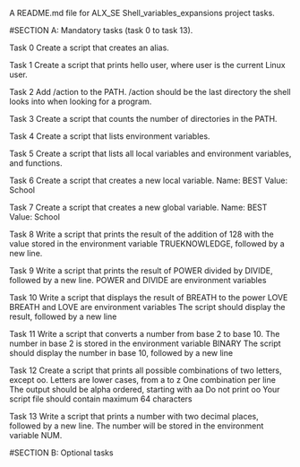 A README.md file for ALX_SE Shell_variables_expansions project  tasks.

#SECTION A: Mandatory tasks (task 0 to task 13).

Task 0
Create a script that creates an alias.

Task 1
Create a script that prints hello user, where user is the current Linux user.

Task 2
Add /action to the PATH. /action should be the last directory the shell looks into when looking for a program.

Task 3
Create a script that counts the number of directories in the PATH.

Task 4
Create a script that lists environment variables.

Task 5
Create a script that lists all local variables and environment variables, and functions.

Task 6
Create a script that creates a new local variable.
Name: BEST
Value: School

Task 7
Create a script that creates a new global variable.
Name: BEST
Value: School

Task 8
Write a script that prints the result of the addition of 128 with the value stored in the environment variable TRUEKNOWLEDGE, followed by a new line.

Task 9
Write a script that prints the result of POWER divided by DIVIDE, followed by a new line.
POWER and DIVIDE are environment variables

Task 10
Write a script that displays the result of BREATH to the power LOVE
BREATH and LOVE are environment variables
The script should display the result, followed by a new line

Task 11
Write a script that converts a number from base 2 to base 10.
The number in base 2 is stored in the environment variable BINARY
The script should display the number in base 10, followed by a new line

Task 12
Create a script that prints all possible combinations of two letters, except oo.
Letters are lower cases, from a to z
One combination per line
The output should be alpha ordered, starting with aa
Do not print oo
Your script file should contain maximum 64 characters

Task 13
Write a script that prints a number with two decimal places, followed by a new line.
The number will be stored in the environment variable NUM.

#SECTION B: Optional tasks